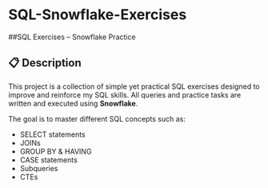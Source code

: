 # SQL-Snowflake-Exercises
##SQL Exercises – Snowflake Practice

## 📋 Description
This project is a collection of simple yet practical SQL exercises designed to improve and reinforce my SQL skills. All queries and practice tasks are written and executed using **Snowflake**.

The goal is to master different SQL concepts such as:
- SELECT statements
- JOINs
- GROUP BY & HAVING
- CASE statements
- Subqueries
- CTEs
  
